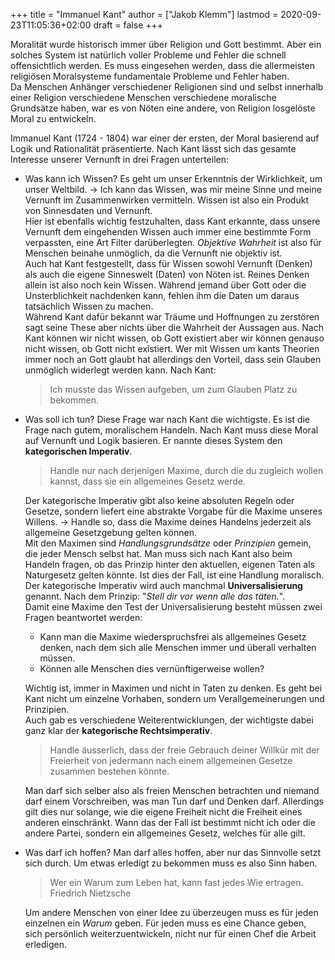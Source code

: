 +++
title = "Immanuel Kant"
author = ["Jakob Klemm"]
lastmod = 2020-09-23T11:05:36+02:00
draft = false
+++

Moralität wurde historisch immer über Religion und Gott bestimmt. Aber ein
solches System ist natürlich voller Probleme und Fehler die schnell
offensichtlich werden. Es muss eingesehen werden, dass die allermeisten
religiösen Moralsysteme fundamentale Probleme und Fehler haben. <br />
Da Menschen Anhänger verschiedener Religionen sind und selbst innerhalb einer
Religion verschiedene Menschen verschiedene moralische Grundsätze haben, war es
von Nöten eine andere, von Religion losgelöste Moral zu entwickeln.

Immanuel Kant (1724 - 1804) war einer der ersten, der Moral basierend auf Logik
und Rationalität präsentierte. Nach Kant lässt sich das gesamte Interesse
unserer Vernunft in drei Fragen unterteilen:

-   Was kann ich Wissen? Es geht um unser Erkenntnis der Wirklichkeit, um unser
    Weltbild. -> Ich kann das Wissen, was mir meine Sinne und meine Vernunft im
    Zusammenwirken vermitteln. Wissen ist also ein Produkt von Sinnesdaten und
    Vernunft. <br />
    Hier ist ebenfalls wichtig festzuhalten, dass Kant erkannte, dass unsere
    Vernunft dem eingehenden Wissen auch immer eine bestimmte Form verpassten,
    eine Art Filter darüberlegten. _Objektive Wahrheit_ ist also für Menschen
    beinahe unmöglich, da die Vernunft nie objektiv ist. <br />
    Auch hat Kant festgestellt, dass für Wissen sowohl Vernunft (Denken) als auch
    die eigene Sinneswelt (Daten) von Nöten ist. Reines Denken allein ist also
    noch kein Wissen. Während jemand über Gott oder die Unsterblichkeit nachdenken
    kann, fehlen ihm die Daten um daraus tatsächlich Wissen zu machen. <br />
    Während Kant dafür bekannt war Träume und Hoffnungen zu zerstören sagt seine
    These aber nichts über die Wahrheit der Aussagen aus. Nach Kant können wir
    nicht wissen, ob Gott existiert aber wir können genauso nicht wissen, ob Gott
    nicht existiert. Wer mit Wissen um kants Theorien immer noch an Gott glaubt
    hat allerdings den Vorteil, dass sein Glauben unmöglich widerlegt werden kann.
    Nach Kant:

    > Ich musste das Wissen aufgeben, um zum Glauben Platz zu bekommen.<br />
-   Was soll ich tun? Diese Frage war nach Kant die wichtigste. Es ist die Frage
    nach gutem, moralischem Handeln. Nach Kant muss diese Moral auf Vernunft und
    Logik basieren. Er nannte dieses System den **kategorischen Imperativ**.

    > Handle nur nach derjenigen Maxime, durch die du zugleich wollen kannst, dass
    > sie ein allgemeines Gesetz werde.

    Der kategorische Imperativ gibt also keine absoluten Regeln oder Gesetze,
    sondern liefert eine abstrakte Vorgabe für die Maxime unseres Willens. ->
    Handle so, dass die Maxime deines Handelns jederzeit als allgemeine
    Gesetzgebung gelten können.<br />
    Mit den Maximen sind _Handlungsgrundsätze_ oder _Prinzipien_ gemein, die jeder
    Mensch selbst hat. Man muss sich nach Kant also beim Handeln fragen, ob das
    Prinzip hinter den aktuellen, eigenen Taten als Naturgesetz gelten könnte. Ist
    dies der Fall, ist eine Handlung moralisch. Der kategorische Imperativ wird
    auch manchmal **Universalisierung** genannt. Nach dem Prinzip: "_Stell dir vor wenn
    alle das täten._". <br />
    Damit eine Maxime den Test der Universalisierung besteht müssen zwei Fragen
    beantwortet werden:

    -   Kann man die Maxime wiederspruchsfrei als allgemeines Gesetz denken, nach
        dem sich alle Menschen immer und überall verhalten müssen.
    -   Können alle Menschen dies vernünftigerweise wollen?

    Wichtig ist, immer in Maximen und nicht in Taten zu denken. Es geht bei Kant
    nicht um einzelne Vorhaben, sondern um Verallgemeinerungen und Prinzipien.<br />
    Auch gab es verschiedene Weiterentwicklungen, der wichtigste dabei ganz klar
    der **kategorische Rechtsimperativ**.

    > Handle äusserlich, dass der freie Gebrauch deiner Willkür mit der Freierheit
    > von jedermann nach einem allgemeinen Gesetze zusammen bestehen könnte.

    Man darf sich selber also als freien Menschen betrachten und niemand darf
    einem Vorschreiben, was man Tun darf und Denken darf. Allerdings gilt dies nur
    solange, wie die eigene Freiheit nicht die Freiheit eines anderen einschränkt.
    Wann das der Fall ist bestimmt nicht ich oder die andere Partei, sondern ein
    allgemeines Gesetz, welches für alle gilt.
-   Was darf ich hoffen?
    Man darf alles hoffen, aber nur das Sinnvolle setzt sich durch. Um etwas
    erledigt zu bekommen muss es also Sinn haben.

    > Wer ein Warum zum Leben hat, kann fast jedes Wie ertragen.<br />
    > Friedrich Nietzsche

    Um andere Menschen von einer Idee zu überzeugen muss es für jeden einzelnen
    ein _Warum_ geben. Für jeden muss es eine Chance geben, sich persönlich
    weiterzuentwickeln, nicht nur für einen Chef die Arbeit erledigen.
